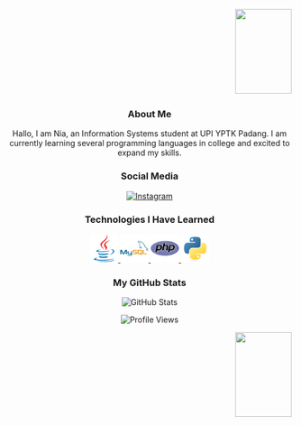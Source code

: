 <p align="right">
  <img src="https://media.giphy.com/media/M9gbBd9nbDrOTu1Mqx/giphy.gif" width="100" height="150"/>
</p>

<h3 align="center">About Me</h3>
<p align="center">Hallo, I am Nia, an Information Systems student at UPI YPTK Padang. I am currently learning several programming languages in college and excited to expand my skills.</p>

<h3 align="center">Social Media</h3>
<p align="center">
  <a href="https://instagram.com/niakhrn18" target="_blank">
    <img src="https://raw.githubusercontent.com/rahuldkjain/github-profile-readme-generator/master/src/images/icons/Social/instagram.svg" alt="Instagram" height="30" width="40" />
  </a>
</p>

<h3 align="center">Technologies I Have Learned</h3>
<p align="center">
  <a href="https://www.java.com" target="_blank" rel="noreferrer"> 
    <img src="https://raw.githubusercontent.com/devicons/devicon/master/icons/java/java-original.svg" alt="Java" width="50" height="50"/> 
  </a>
  <a href="https://www.mysql.com/" target="_blank" rel="noreferrer"> 
    <img src="https://raw.githubusercontent.com/devicons/devicon/master/icons/mysql/mysql-original-wordmark.svg" alt="MySQL" width="50" height="50"/> 
  </a>
  <a href="https://www.php.net" target="_blank" rel="noreferrer"> 
    <img src="https://raw.githubusercontent.com/devicons/devicon/master/icons/php/php-original.svg" alt="PHP" width="50" height="50"/> 
  </a>
  <a href="https://www.python.org" target="_blank" rel="noreferrer"> 
    <img src="https://raw.githubusercontent.com/devicons/devicon/master/icons/python/python-original.svg" alt="Python" width="50" height="50"/> 
  </a>
</p>

<h3 align="center">My GitHub Stats</h3>
<p align="center"> 
  <img src="https://github-readme-stats.vercel.app/api?username=niakhairani&show_icons=true&theme=gotham" alt="GitHub Stats" />
</p>
<p align="center"> 
  <img src="https://komarev.com/ghpvc/?username=niakhairani&label=Profile%20views&color=0e75b6&style=flat" alt="Profile Views" /> 
</p>

<p align="right">
  <img src="https://media.giphy.com/media/M9gbBd9nbDrOTu1Mqx/giphy.gif" width="100" height="150"/>
</p>
